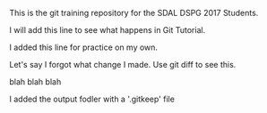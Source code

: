 This is the git training repository for the SDAL DSPG 2017 Students.

I will add this line to see what happens in Git Tutorial.

I added this line for practice on my own.

Let's say I forgot what change I made. Use git diff to see this.

blah blah blah

I added the output fodler with a '.gitkeep' file

